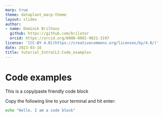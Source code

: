```yaml
---
marp: true
theme: dataplant_marp-theme
layout: slides
author:
- name: Dominik Brilhaus
  github: https://github.com/brilator
  orcid: https://orcid.org/0000-0001-9021-3197
license: '[CC-BY 4.0](https://creativecommons.org/licenses/by/4.0/)'
date: 2023-03-16
title: tutorial_IntroCLI-Code_examples
---
```


# Code examples

This is a copy/paste friendly code block

Copy the following line to your terminal and hit enter:

```bash
echo "Hello. I am a code block"
```
